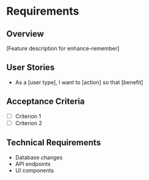 # Requirements

## Overview
[Feature description for enhance-remember]

## User Stories
- As a [user type], I want to [action] so that [benefit]

## Acceptance Criteria
- [ ] Criterion 1
- [ ] Criterion 2

## Technical Requirements
- Database changes
- API endpoints
- UI components
